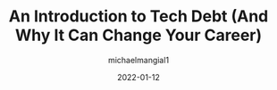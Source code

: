 ---
author: michaelmangial1
date: 2022-01-12
permalink: false
publisher: thepracticaldev
tags:
  - technical-debt
  - career
  - meta
target_url: https://dev.to/michaelmangial1/an-introduction-to-tech-debt-and-why-it-can-change-your-career-381m
title: An Introduction to Tech Debt (And Why It Can Change Your Career)
---